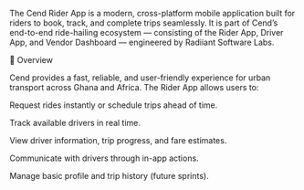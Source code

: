 The Cend Rider App is a modern, cross-platform mobile application built for riders to book, track, and complete trips seamlessly.
It is part of Cend’s end-to-end ride-hailing ecosystem — consisting of the Rider App, Driver App, and Vendor Dashboard — engineered by Radiiant Software Labs.

📱 Overview

Cend provides a fast, reliable, and user-friendly experience for urban transport across Ghana and Africa.
The Rider App allows users to:

Request rides instantly or schedule trips ahead of time.

Track available drivers in real time.

View driver information, trip progress, and fare estimates.

Communicate with drivers through in-app actions.

Manage basic profile and trip history (future sprints).